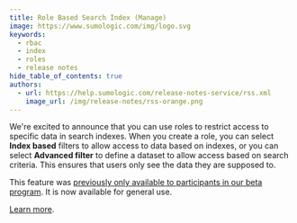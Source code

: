 ```yaml
---
title: Role Based Search Index (Manage)
image: https://www.sumologic.com/img/logo.svg
keywords:
  - rbac
  - index
  - roles
  - release notes
hide_table_of_contents: true
authors:
  - url: https://help.sumologic.com/release-notes-service/rss.xml
    image_url: /img/release-notes/rss-orange.png
---
```


We're excited to announce that you can use roles to restrict access to specific data in search indexes. When you create a role, you can select **Index based** filters to allow access to data based on indexes, or you can select **Advanced filter** to define a dataset to allow access based on search criteria. This ensures that users only see the data they are supposed to. 

This feature was [previously only available to participants in our beta program](/release-notes-service/2023/10/27/manage/). It is now available for general use.

[Learn more](/docs/manage/users-roles/roles/rbac-for-indexes).

